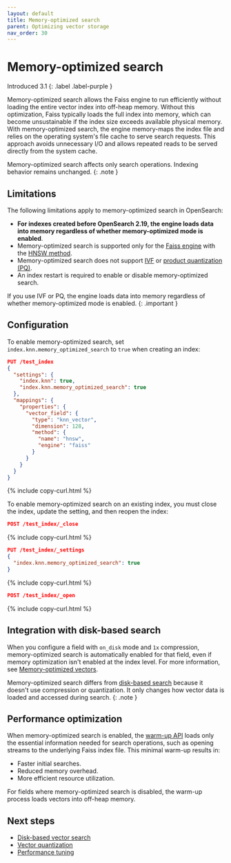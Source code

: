 ```yaml
---
layout: default
title: Memory-optimized search
parent: Optimizing vector storage
nav_order: 30
---
```


# Memory-optimized search
Introduced 3.1
{: .label .label-purple }

Memory-optimized search allows the Faiss engine to run efficiently without loading the entire vector index into off-heap memory. Without this optimization, Faiss typically loads the full index into memory, which can become unsustainable if the index size exceeds available physical memory. With memory-optimized search, the engine memory-maps the index file and relies on the operating system's file cache to serve search requests. This approach avoids unnecessary I/O and allows repeated reads to be served directly from the system cache.

Memory-optimized search affects only search operations. Indexing behavior remains unchanged.
{: .note }

## Limitations

The following limitations apply to memory-optimized search in OpenSearch:

- **For indexes created before OpenSearch 2.19, the engine loads data into memory regardless of whether memory-optimized mode is enabled**.
- Memory-optimized search is supported only for the [Faiss engine]({{site.url}}{{site.baseurl}}/field-types/supported-field-types/knn-methods-engines/#faiss-engine) with the [HNSW method]({{site.url}}{{site.baseurl}}/field-types/supported-field-types/knn-methods-engines/#hnsw-parameters-1). 
- Memory-optimized search does not support [IVF]({{site.url}}{{site.baseurl}}/field-types/supported-field-types/knn-methods-engines/#ivf-parameters) or [product quantization (PQ)]({{site.url}}{{site.baseurl}}/vector-search/optimizing-storage/faiss-product-quantization).
- An index restart is required to enable or disable memory-optimized search.

If you use IVF or PQ, the engine loads data into memory regardless of whether memory-optimized mode is enabled.
{: .important }

## Configuration

To enable memory-optimized search, set `index.knn.memory_optimized_search` to `true` when creating an index:

```json
PUT /test_index
{
  "settings": {
    "index.knn": true,
    "index.knn.memory_optimized_search": true
  },
  "mappings": {
    "properties": {
      "vector_field": {
        "type": "knn_vector",
        "dimension": 128,
        "method": {
          "name": "hnsw",
          "engine": "faiss"
        }
      }
    }
  }
}
```
{% include copy-curl.html %}

To enable memory-optimized search on an existing index, you must close the index, update the setting, and then reopen the index:

```json
POST /test_index/_close
```
{% include copy-curl.html %}

```json
PUT /test_index/_settings
{
  "index.knn.memory_optimized_search": true
}
```
{% include copy-curl.html %}

```json
POST /test_index/_open
```
{% include copy-curl.html %}

## Integration with disk-based search

When you configure a field with `on_disk` mode and `1x` compression, memory-optimized search is automatically enabled for that field, even if memory optimization isn't enabled at the index level. For more information, see [Memory-optimized vectors]({{site.url}}{{site.baseurl}}/field-types/supported-field-types/knn-memory-optimized/).


Memory-optimized search differs from [disk-based search]({{site.url}}{{site.baseurl}}/vector-search/optimizing-storage/disk-based-vector-search/) because it doesn't use compression or quantization. It only changes how vector data is loaded and accessed during search.
{: .note }

## Performance optimization

When memory-optimized search is enabled, the [warm-up API]({{site.url}}{{site.baseurl}}/vector-search/performance-tuning-search/#warm-up-the-index) loads only the essential information needed for search operations, such as opening streams to the underlying Faiss index file. This minimal warm-up results in:
- Faster initial searches.
- Reduced memory overhead.
- More efficient resource utilization.

For fields where memory-optimized search is disabled, the warm-up process loads vectors into off-heap memory.

## Next steps

- [Disk-based vector search]({{site.url}}{{site.baseurl}}/vector-search/optimizing-storage/disk-based-vector-search/)
- [Vector quantization]({{site.url}}{{site.baseurl}}/vector-search/optimizing-storage/knn-vector-quantization/)
- [Performance tuning]({{site.url}}{{site.baseurl}}/vector-search/performance-tuning/)
